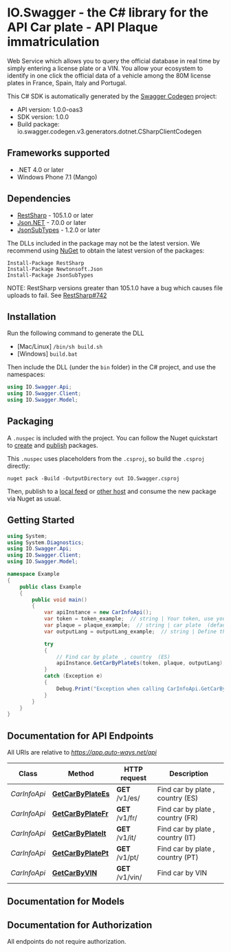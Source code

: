 # IO.Swagger - the C# library for the API Car plate - API Plaque immatriculation

Web Service which allows you to query the official database in real time by simply entering a license plate or a VIN. You allow your ecosystem to identify in one click the official data of a vehicle among the 80M license plates in France, Spain, Italy and Portugal.

This C# SDK is automatically generated by the [Swagger Codegen](https://github.com/swagger-api/swagger-codegen) project:

- API version: 1.0.0-oas3
- SDK version: 1.0.0
- Build package: io.swagger.codegen.v3.generators.dotnet.CSharpClientCodegen

<a name="frameworks-supported"></a>
## Frameworks supported
- .NET 4.0 or later
- Windows Phone 7.1 (Mango)

<a name="dependencies"></a>
## Dependencies
- [RestSharp](https://www.nuget.org/packages/RestSharp) - 105.1.0 or later
- [Json.NET](https://www.nuget.org/packages/Newtonsoft.Json/) - 7.0.0 or later
- [JsonSubTypes](https://www.nuget.org/packages/JsonSubTypes/) - 1.2.0 or later

The DLLs included in the package may not be the latest version. We recommend using [NuGet](https://docs.nuget.org/consume/installing-nuget) to obtain the latest version of the packages:
```
Install-Package RestSharp
Install-Package Newtonsoft.Json
Install-Package JsonSubTypes
```

NOTE: RestSharp versions greater than 105.1.0 have a bug which causes file uploads to fail. See [RestSharp#742](https://github.com/restsharp/RestSharp/issues/742)

<a name="installation"></a>
## Installation
Run the following command to generate the DLL
- [Mac/Linux] `/bin/sh build.sh`
- [Windows] `build.bat`

Then include the DLL (under the `bin` folder) in the C# project, and use the namespaces:
```csharp
using IO.Swagger.Api;
using IO.Swagger.Client;
using IO.Swagger.Model;
```
<a name="packaging"></a>
## Packaging

A `.nuspec` is included with the project. You can follow the Nuget quickstart to [create](https://docs.microsoft.com/en-us/nuget/quickstart/create-and-publish-a-package#create-the-package) and [publish](https://docs.microsoft.com/en-us/nuget/quickstart/create-and-publish-a-package#publish-the-package) packages.

This `.nuspec` uses placeholders from the `.csproj`, so build the `.csproj` directly:

```
nuget pack -Build -OutputDirectory out IO.Swagger.csproj
```

Then, publish to a [local feed](https://docs.microsoft.com/en-us/nuget/hosting-packages/local-feeds) or [other host](https://docs.microsoft.com/en-us/nuget/hosting-packages/overview) and consume the new package via Nuget as usual.

<a name="getting-started"></a>
## Getting Started

```csharp
using System;
using System.Diagnostics;
using IO.Swagger.Api;
using IO.Swagger.Client;
using IO.Swagger.Model;

namespace Example
{
    public class Example
    {
        public void main()
        {
            var apiInstance = new CarInfoApi();
            var token = token_example;  // string | Your token, use your real token or request a free token for fee here https://auto-ways.net/demo  (default to 4a486e221ea6d4a888671242b5fe0fed)
            var plaque = plaque_example;  // string | car plate  (default to 1509HJB)
            var outputLang = outputLang_example;  // string | Define the API output language (fr,en) (optional)  (default to fr)

            try
            {
                // Find car by plate  , country  (ES)
                apiInstance.GetCarByPlateEs(token, plaque, outputLang);
            }
            catch (Exception e)
            {
                Debug.Print("Exception when calling CarInfoApi.GetCarByPlateEs: " + e.Message );
            }
        }
    }
}
```

<a name="documentation-for-api-endpoints"></a>
## Documentation for API Endpoints

All URIs are relative to *https://app.auto-ways.net/api*

Class | Method | HTTP request | Description
------------ | ------------- | ------------- | -------------
*CarInfoApi* | [**GetCarByPlateEs**](docs/CarInfoApi.md#getcarbyplatees) | **GET** /v1/es/ | Find car by plate  , country  (ES)
*CarInfoApi* | [**GetCarByPlateFr**](docs/CarInfoApi.md#getcarbyplatefr) | **GET** /v1/fr/ | Find car by plate , country  (FR)
*CarInfoApi* | [**GetCarByPlateIt**](docs/CarInfoApi.md#getcarbyplateit) | **GET** /v1/it/ | Find car by plate  , country  (IT)
*CarInfoApi* | [**GetCarByPlatePt**](docs/CarInfoApi.md#getcarbyplatept) | **GET** /v1/pt/ | Find car by plate  , country  (PT)
*CarInfoApi* | [**GetCarByVIN**](docs/CarInfoApi.md#getcarbyvin) | **GET** /v1/vin/ | Find car by VIN

<a name="documentation-for-models"></a>
## Documentation for Models


<a name="documentation-for-authorization"></a>
## Documentation for Authorization

All endpoints do not require authorization.
